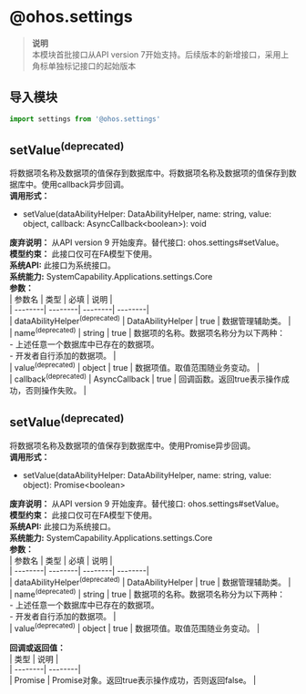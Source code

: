 # @ohos.settings    
> **说明**   
>本模块首批接口从API version 7开始支持。后续版本的新增接口，采用上角标单独标记接口的起始版本  
  
## 导入模块  
  
```js    
import settings from '@ohos.settings'    
```  
    
## setValue<sup>(deprecated)</sup>    
将数据项名称及数据项的值保存到数据库中。将数据项名称及数据项的值保存到数据库中。使用callback异步回调。  
 **调用形式：**     
- setValue(dataAbilityHelper: DataAbilityHelper, name: string, value: object, callback: AsyncCallback\<boolean>): void  
  
 **废弃说明：** 从API version 9 开始废弃。替代接口: ohos.settings#setValue。  
 **模型约束：** 此接口仅可在FA模型下使用。  
 **系统API:**  此接口为系统接口。  
 **系统能力:**  SystemCapability.Applications.settings.Core    
 **参数：**     
| 参数名 | 类型 | 必填 | 说明 |  
| --------| --------| --------| --------|  
| dataAbilityHelper<sup>(deprecated)</sup> | DataAbilityHelper | true | 数据管理辅助类。  |  
| name<sup>(deprecated)</sup> | string | true | 数据项的名称。数据项名称分为以下两种：<br>- 上述任意一个数据库中已存在的数据项。<br>- 开发者自行添加的数据项。 |  
| value<sup>(deprecated)</sup> | object | true | 数据项值。取值范围随业务变动。 |  
| callback<sup>(deprecated)</sup> | AsyncCallback<boolean> | true | 回调函数。返回true表示操作成功，否则操作失败。   |  
    
## setValue<sup>(deprecated)</sup>    
将数据项名称及数据项的值保存到数据库中。使用Promise异步回调。  
 **调用形式：**     
- setValue(dataAbilityHelper: DataAbilityHelper, name: string, value: object): Promise\<boolean>  
  
 **废弃说明：** 从API version 9 开始废弃。替代接口: ohos.settings#setValue。  
 **模型约束：** 此接口仅可在FA模型下使用。  
 **系统API:**  此接口为系统接口。  
 **系统能力:**  SystemCapability.Applications.settings.Core    
 **参数：**     
| 参数名 | 类型 | 必填 | 说明 |  
| --------| --------| --------| --------|  
| dataAbilityHelper<sup>(deprecated)</sup> | DataAbilityHelper | true | 数据管理辅助类。 |  
| name<sup>(deprecated)</sup> | string | true | 数据项的名称。数据项名称分为以下两种：<br>- 上述任意一个数据库中已存在的数据项。<br>- 开发者自行添加的数据项。 |  
| value<sup>(deprecated)</sup> | object | true | 数据项值。取值范围随业务变动。   |  
    
 **回调或返回值：**     
| 类型 | 说明 |  
| --------| --------|  
| Promise<boolean> | Promise对象。返回true表示操作成功，否则返回false。 |  
